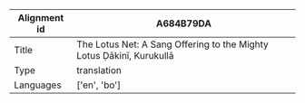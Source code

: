 |Alignment id | A684B79DA
| --- | --- 
|Title | The Lotus Net: A Sang Offering to the Mighty Lotus Ḍākinī, Kurukullā 
|Type | translation
|Languages | ['en', 'bo']